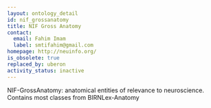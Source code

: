 ```yaml
---
layout: ontology_detail
id: nif_grossanatomy
title: NIF Gross Anatomy
contact:
  email: Fahim Imam
  label: smtifahim@gmail.com
homepage: http://neuinfo.org/
is_obsolete: true
replaced_by: uberon
activity_status: inactive
---
```


NIF-GrossAnatomy: anatomical entities of relevance to neuroscience. Contains most classes from BIRNLex-Anatomy
